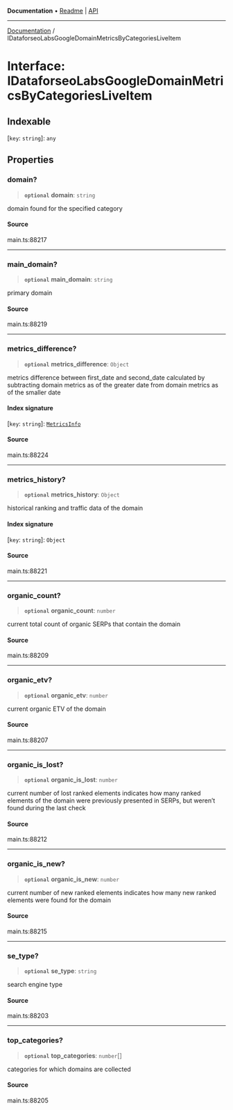 **Documentation** • [Readme](../README.md) \| [API](../globals.md)

***

[Documentation](../README.md) / IDataforseoLabsGoogleDomainMetricsByCategoriesLiveItem

# Interface: IDataforseoLabsGoogleDomainMetricsByCategoriesLiveItem

## Indexable

 \[`key`: `string`\]: `any`

## Properties

### domain?

> **`optional`** **domain**: `string`

domain found for the specified category

#### Source

main.ts:88217

***

### main\_domain?

> **`optional`** **main\_domain**: `string`

primary domain

#### Source

main.ts:88219

***

### metrics\_difference?

> **`optional`** **metrics\_difference**: `Object`

metrics difference between first_date and second_date
calculated by subtracting domain metrics as of the greater date from domain metrics as of the smaller date

#### Index signature

 \[`key`: `string`\]: [`MetricsInfo`](../classes/MetricsInfo.md)

#### Source

main.ts:88224

***

### metrics\_history?

> **`optional`** **metrics\_history**: `Object`

historical ranking and traffic data of the domain

#### Index signature

 \[`key`: `string`\]: `Object`

#### Source

main.ts:88221

***

### organic\_count?

> **`optional`** **organic\_count**: `number`

current total count of organic SERPs that contain the domain

#### Source

main.ts:88209

***

### organic\_etv?

> **`optional`** **organic\_etv**: `number`

current organic ETV of the domain

#### Source

main.ts:88207

***

### organic\_is\_lost?

> **`optional`** **organic\_is\_lost**: `number`

current number of lost ranked elements
indicates how many ranked elements of the domain were previously presented in SERPs, but weren’t found during the last check

#### Source

main.ts:88212

***

### organic\_is\_new?

> **`optional`** **organic\_is\_new**: `number`

current number of new ranked elements
indicates how many new ranked elements were found for the domain

#### Source

main.ts:88215

***

### se\_type?

> **`optional`** **se\_type**: `string`

search engine type

#### Source

main.ts:88203

***

### top\_categories?

> **`optional`** **top\_categories**: `number`[]

categories for which domains are collected

#### Source

main.ts:88205
